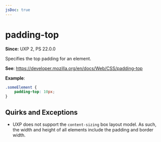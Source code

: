 ```yaml
---
jsDoc: true
---
```

# padding-top

**Since:**  UXP 2, PS 22.0.0

Specifies the top padding for an element.

**See**: https://developer.mozilla.org/en/docs/Web/CSS/padding-top

**Example**:

```css
.someElement {
    padding-top: 10px;
}
```

## Quirks and Exceptions

* UXP does not support the `content-sizing` box layout model. As such, the width and height of all elements include the padding and border width.